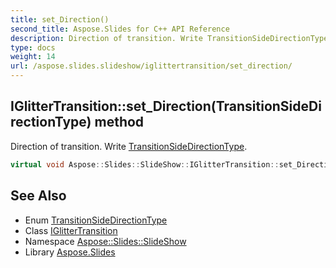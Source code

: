 ```yaml
---
title: set_Direction()
second_title: Aspose.Slides for C++ API Reference
description: Direction of transition. Write TransitionSideDirectionType.
type: docs
weight: 14
url: /aspose.slides.slideshow/iglittertransition/set_direction/
---
```

## IGlitterTransition::set_Direction(TransitionSideDirectionType) method


Direction of transition. Write [TransitionSideDirectionType](../../transitionsidedirectiontype/).

```cpp
virtual void Aspose::Slides::SlideShow::IGlitterTransition::set_Direction(TransitionSideDirectionType value)=0
```

## See Also

* Enum [TransitionSideDirectionType](../../transitionsidedirectiontype/)
* Class [IGlitterTransition](../)
* Namespace [Aspose::Slides::SlideShow](../../)
* Library [Aspose.Slides](../../../)